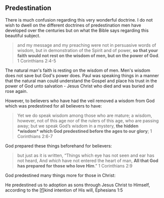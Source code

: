 ## Predestination

There is much confusion regarding this very wonderful doctrine. I do not wish to dwell on the different doctrines of predestination men have developed over the centuries but on what the Bible says regarding this beautiful subject.

> and my message and my preaching were not in persuasive words of wisdom, but in demonstration of the Spirit and of power, **so that your faith would not rest on the wisdom of men, but on the power of God**. 1 Corinthians 2:4-5

The natural man's faith is resting on the wisdom of men. Men's wisdom does not save but God's power does. Paul was speaking things in a manner that the natural man could understand the Gospel and place his trust in the power of God unto salvation - Jesus Christ who died and was buried and rose again.

However, to believers who have had the veil removed a wisdom from God which was predestined for all believers to have:

> Yet we do speak wisdom among those who are mature; a wisdom, however, not of this age nor of the rulers of this age, who are passing away; but we speak God’s wisdom in a mystery, **the hidden \*wisdom\* which God predestined before the ages to our glory**; 1 Corinthians 2:6-7

God prepared these things beforehand for believers:

> but just as it is written,
> “Things which eye has not seen and ear has not heard,
> And *which* have not entered the heart of man,
> **All that God has prepared for those who love Him**.” 1 Corinthians 2:9

God predestined many things more for those in Christ:

He predestined us to adoption as sons through Jesus Christ to Himself, according to the [[f](https://www.biblegateway.com/passage/?search=eph+1&version=NASB#fen-NASB-29212f)]kind intention of His will, Ephesians 1:5